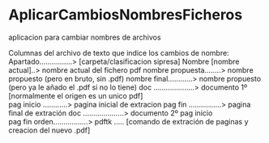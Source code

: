 # AplicarCambiosNombresFicheros
aplicacion para cambiar nombres de archivos 


Columnas del archivo de texto que indice los cambios de nombre:
Apartado................> [carpeta/clasificacion sipresa]
Nombre [nombre actual]..> nombre actual del fichero pdf
nombre propuesta........> nombre propuesto (pero en bruto, sin .pdf)
nombre final............> nombre propuesto (pero ya le añado el .pdf si no lo tiene)
doc	....................> documento 1º [normalmente el origen es un unico pdf] 	
pag inicio	............> pagina inicial de extracion
pag fin	................> pagina final de extración
doc	....................> documento 2º 
pag inicio	
pag fin	
orden.................> pdftk ..... [comando de extración de paginas y creacion del nuevo .pdf]
